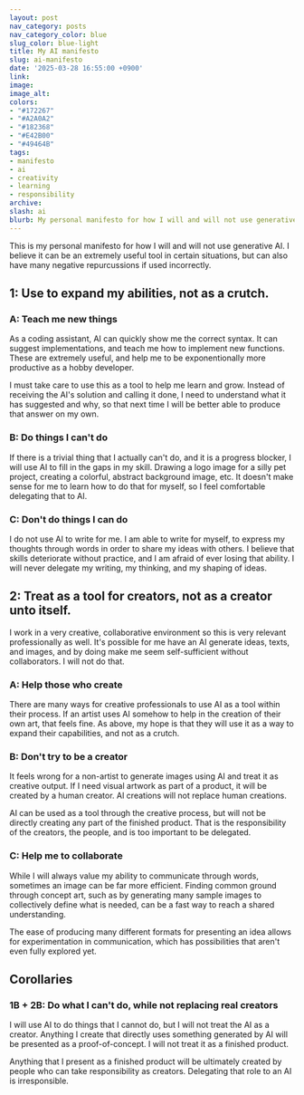 ```yaml
---
layout: post
nav_category: posts
nav_category_color: blue
slug_color: blue-light
title: My AI manifesto
slug: ai-manifesto
date: '2025-03-28 16:55:00 +0900'
link:
image:
image_alt:
colors:
- "#172267"
- "#A2A0A2"
- "#182368"
- "#E42B00"
- "#49464B"
tags:
- manifesto
- ai
- creativity
- learning
- responsibility
archive:
slash: ai
blurb: My personal manifesto for how I will and will not use generative AI.
---
```


This is my personal manifesto for how I will and will not use generative AI. I believe it can be an extremely useful tool in certain situations, but can also have many negative repurcussions if used incorrectly.

## 1: Use to expand my abilities, not as a crutch.

### A: Teach me new things

As a coding assistant, AI can quickly show me the correct syntax. It can suggest implementations, and teach me how to implement new functions. These are extremely useful, and help me to be exponentionally more productive as a hobby developer. 

I must take care to use this as a tool to help me learn and grow. Instead of receiving the AI's solution and calling it done, I need to understand what it has suggested and why, so that next time I will be better able to produce that answer on my own. 

### B: Do things I can't do

If there is a trivial thing that I actually can't do, and it is a progress blocker, I will use AI to fill in the gaps in my skill. Drawing a logo image for a silly pet project, creating a colorful, abstract background image, etc. It doesn't make sense for me to learn how to do that for myself, so I feel comfortable delegating that to AI.

### C: Don't do things I can do

I do not use AI to write for me. I am able to write for myself, to express my thoughts through words in order to share my ideas with others. I believe that skills deteriorate without practice, and I am afraid of ever losing that ability. I will never delegate my writing, my thinking, and my shaping of ideas.

## 2: Treat as a tool for creators, not as a creator unto itself.

I work in a very creative, collaborative environment so this is very relevant professionally as well. It's possible for me have an AI generate ideas, texts, and images, and by doing make me seem self-sufficient without collaborators. I will not do that.

### A: Help those who create

There are many ways for creative professionals to use AI as a tool within their process. If an artist uses AI somehow to help in the creation of their own art, that feels fine. As above, my hope is that they will use it as a way to expand their capabilities, and not as a crutch.

### B: Don't try to be a creator

It feels wrong for a non-artist to generate images using AI and treat it as creative output. If I need visual artwork as part of a product, it will be created by a human creator. AI creations will not replace human creations.

 AI can be used as a tool through the creative process, but will not be directly creating any part of the finished product. That is the responsibility of the creators, the people, and is too important to be delegated.

### C: Help me to collaborate

While I will always value my ability to communicate through words, sometimes an image can be far more efficient. Finding common ground through concept art, such as by generating many sample images to collectively define what is needed, can be a fast way to reach a shared understanding. 

The ease of producing many different formats for presenting an idea allows for experimentation in communication, which has possibilities that aren't even fully explored yet.



## Corollaries

### 1B + 2B: Do what I can't do, while not replacing real creators

I will use AI to do things that I cannot do, but I will not treat the AI as a creator. Anything I create that directly uses something generated by AI will be presented as a proof-of-concept. I will not treat it as a finished product. 

Anything that I present as a finished product will be ultimately created by people who can take responsibility as creators. Delegating that role to an AI is irresponsible.
